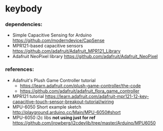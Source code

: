 # keybody
### dependencies:  
* Simple Capacitive Sensing for Arduino https://github.com/moderndevice/CapSense
* MPR121-based capacitive sensors https://github.com/adafruit/Adafruit_MPR121_Library
* Adafruit NeoPixel library https://github.com/adafruit/Adafruit_NeoPixel

### references:  
* Adafruit's Plush Game Controller tutorial
	* https://learn.adafruit.com/plush-game-controller/the-code
	* https://github.com/adafruit/adafruit_flora_game_controller
* MPR121 tutorial https://learn.adafruit.com/adafruit-mpr121-12-key-capacitive-touch-sensor-breakout-tutorial/wiring
* MPU-6050 Short example sketch http://playground.arduino.cc/Main/MPU-6050#short
* MPU-6050 i2c libs **not using just for ref** https://github.com/jrowberg/i2cdevlib/tree/master/Arduino/MPU6050